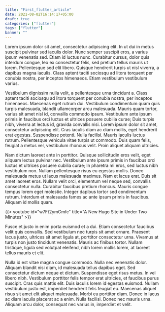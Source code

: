 ```yaml
---
title: "First_flutter_article"
date: 2021-08-02T16:14:17+05:00
draft: true
categories: ["flutter"]
tags: ["flutter"]
banner: ""
---
```




Lorem ipsum dolor sit amet, consectetur adipiscing elit. In ut dui in metus suscipit pulvinar sed iaculis dolor. Nunc semper suscipit eros, a varius ipsum venenatis sed. Etiam id luctus nunc. Curabitur cursus, dolor quis interdum congue, leo ex consectetur felis, sed pretium tellus mauris ut lorem. Pellentesque sed elit libero. Quisque hendrerit turpis ut nisl viverra, a dapibus magna iaculis. Class aptent taciti sociosqu ad litora torquent per conubia nostra, per inceptos himenaeos. Etiam vestibulum vestibulum varius.

Vestibulum dignissim nulla velit, a pellentesque urna tincidunt a. Class aptent taciti sociosqu ad litora torquent per conubia nostra, per inceptos himenaeos. Maecenas eget rutrum dui. Vestibulum condimentum quam quis turpis malesuada, blandit ullamcorper arcu malesuada. Mauris quam tortor, varius sit amet nisl id, convallis commodo ipsum. Vestibulum ante ipsum primis in faucibus orci luctus et ultrices posuere cubilia curae; Duis turpis nibh, viverra at lectus id, gravida convallis nisi. Lorem ipsum dolor sit amet, consectetur adipiscing elit. Cras iaculis diam ac diam mollis, eget hendrerit erat egestas. Suspendisse potenti. Nulla facilisi. Mauris iaculis luctus rutrum. Pellentesque vehicula vitae turpis ut commodo. Duis quam felis, feugiat a metus vel, vestibulum rhoncus velit. Proin aliquet aliquam ultricies.

Nam dictum laoreet ante in porttitor. Quisque sollicitudin eros velit, eget aliquam lectus pulvinar nec. Vestibulum ante ipsum primis in faucibus orci luctus et ultrices posuere cubilia curae; In pharetra mi eros, sed luctus nibh vestibulum non. Nullam pellentesque risus eu egestas mollis. Donec malesuada metus ut lacus malesuada maximus. Nam et lacus erat. Duis sit amet laoreet eros. Nullam velit orci, elementum vel neque sed, convallis consectetur nulla. Curabitur faucibus pretium rhoncus. Mauris congue tempus lorem eget molestie. Integer dapibus tortor sed condimentum rutrum. Interdum et malesuada fames ac ante ipsum primis in faucibus. Aliquam id mollis quam.


{{< youtube id="w7Ft2ymGmfc" title="A New Hugo Site in Under Two Minutes" >}}


Fusce et justo in enim porta euismod et a dui. Etiam consectetur faucibus velit quis convallis. Sed vestibulum nec turpis sit amet ornare. Praesent lacus justo, ultrices sit amet ligula at, porttitor consectetur urna. Vivamus at turpis non justo tincidunt venenatis. Mauris ac finibus tortor. Nullam tristique, ligula sed volutpat eleifend, nibh lorem mollis lorem, at laoreet tellus mauris et elit.

Nulla id est vitae magna congue commodo. Nulla nec venenatis dolor. Aliquam blandit nisi diam, id malesuada tellus dapibus eget. Sed consectetur dictum neque et dictum. Suspendisse eget risus metus. In vel libero nibh. Vestibulum porttitor felis tempor erat ultricies, et faucibus purus suscipit. Cras quis mattis elit. Duis iaculis lorem id egestas euismod. Nullam vestibulum justo est, imperdiet hendrerit felis feugiat eu. Maecenas aliquet risus sit amet elit aliquet malesuada. Morbi eu porttitor diam. Donec in lacus ac diam iaculis placerat ac a enim. Nulla facilisi. Donec nec mauris urna. Aliquam arcu dolor, consequat nec varius in, imperdiet et velit. 